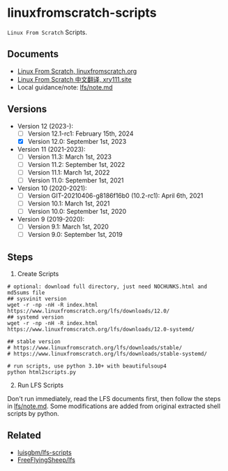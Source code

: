 # linuxfromscratch-scripts

`Linux From Scratch` Scripts.

## Documents

- [Linux From Scratch, linuxfromscratch.org](https://www.linuxfromscratch.org/lfs/read.html)
- [Linux From Scratch 中文翻译, xry111.site](https://lfs.xry111.site/zh_CN/)
- Local guidance/note: [lfs/note.md](lfs/note.md)

## Versions

- Version 12 (2023-):
  - [ ] Version 12.1-rc1: February 15th, 2024
  - [x] Version 12.0: September 1st, 2023
- Version 11 (2021-2023):
  - [ ] Version 11.3: March 1st, 2023
  - [ ] Version 11.2: September 1st, 2022
  - [ ] Version 11.1: March 1st, 2022
  - [ ] Version 11.0: September 1st, 2021
- Version 10 (2020-2021):
  - [ ] Version GIT-20210406-g8186f16b0 (10.2-rc1): April 6th, 2021
  - [ ] Version 10.1: March 1st, 2021
  - [ ] Version 10.0: September 1st, 2020
- Version 9 (2019-2020):
  - [ ] Version 9.1: March 1st, 2020
  - [ ] Version 9.0: September 1st, 2019

## Steps

1. Create Scripts

```shell
# optional: download full directory, just need NOCHUNKS.html and md5sums file
## sysvinit version
wget -r -np -nH -R index.html https://www.linuxfromscratch.org/lfs/downloads/12.0/
## systemd version
wget -r -np -nH -R index.html https://www.linuxfromscratch.org/lfs/downloads/12.0-systemd/

## stable version
# https://www.linuxfromscratch.org/lfs/downloads/stable/
# https://www.linuxfromscratch.org/lfs/downloads/stable-systemd/

# run scripts, use python 3.10+ with beautifulsoup4
python html2scripts.py
```

2. Run LFS Scripts

Don't run immediately, read the LFS documents first, then follow the steps in [lfs/note.md](lfs/note.md). Some modifications are added from original extracted shell scripts by python.

## Related

- [luisgbm/lfs-scripts](https://github.com/luisgbm/lfs-scripts)
- [FreeFlyingSheep/lfs](https://github.com/FreeFlyingSheep/lfs)
